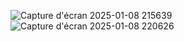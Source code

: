 ![Capture d'écran 2025-01-08 215639](https://github.com/user-attachments/assets/03d9e78f-8323-4696-9394-c759e21a22c3)
![Capture d'écran 2025-01-08 220626](https://github.com/user-attachments/assets/e1acc228-4cca-4fd5-883c-6a14a467c797)
